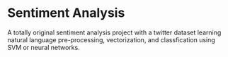 # Sentiment Analysis

A totally original sentiment analysis project with a twitter dataset learning natural language pre-processing, vectorization, and classfication using SVM or neural networks.